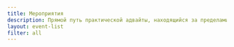 ```yaml
---
title: Мероприятия
description: Прямой путь практической адвайты, находящийся за пределами слов и методов
layout: event-list
filter: all
---
```

